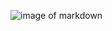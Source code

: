 ![image of markdown](https://repository-images.githubusercontent.com/138594823/a91ab200-586d-11ea-971b-49617147d94e)
